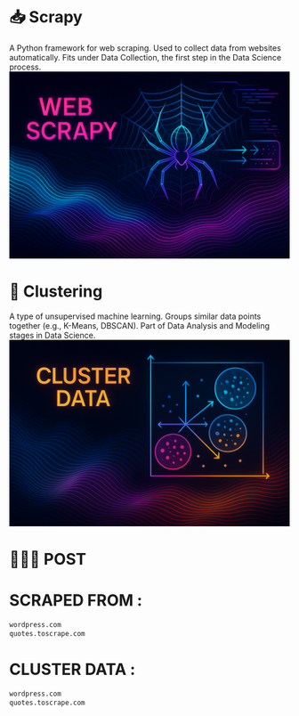 # 📥 Scrapy

A Python framework for web scraping.
Used to collect data from websites automatically.
Fits under Data Collection, the first step in the Data Science process.
![](scrapy.png)

# 🧠 Clustering

A type of unsupervised machine learning.
Groups similar data points together (e.g., K-Means, DBSCAN).
Part of Data Analysis and Modeling stages in Data Science.
![](cluster.png)


# 👩🏻‍💻 POST
# SCRAPED FROM :                                                     
    wordpress.com                                                      
    quotes.toscrape.com
# CLUSTER DATA :  
    wordpress.com                                                      
    quotes.toscrape.com
